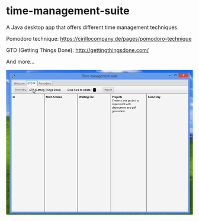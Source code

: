 # time-management-suite
A Java desktop app that offers different time management techniques.

Pomodoro technique: https://cirillocompany.de/pages/pomodoro-technique

GTD (Getting Things Done): http://gettingthingsdone.com/

And more...

![Demo](resources/tms-demo.gif)